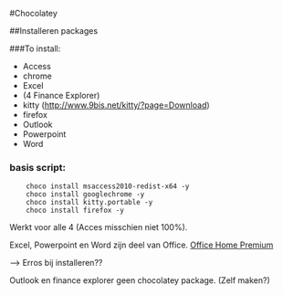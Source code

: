 #Chocolatey

##Installeren packages

###To install:
- Access
- chrome
- Excel
- (4 Finance Explorer) 
- kitty (http://www.9bis.net/kitty/?page=Download)
- firefox
- Outlook
- Powerpoint
- Word

### basis script:

		choco install msaccess2010-redist-x64 -y
		choco install googlechrome -y
		choco install kitty.portable -y
		choco install firefox -y

Werkt voor alle 4 (Acces misschien niet 100%).   

Excel, Powerpoint en Word zijn deel van Office.
[Office Home Premium](https://chocolatey.org/packages/Office365HomePremium)

--> Erros bij installeren??


Outlook en finance explorer geen chocolatey package. (Zelf maken?)